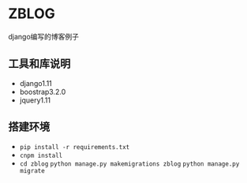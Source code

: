 # ZBLOG
django编写的博客例子

## 工具和库说明
* django1.11
* boostrap3.2.0
* jquery1.11

## 搭建环境
* `pip install -r requirements.txt`
* `cnpm install`
* `cd zblog` `python manage.py makemigrations zblog` `python manage.py migrate`
